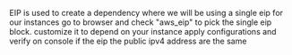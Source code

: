 EIP is used to create a dependency where we will be using a single eip for our instances 
go to browser and check "aws_eip" to pick the single eip block.
customize it to depend on your instance
apply configurations and verify on console if the eip the public ipv4 address are the same